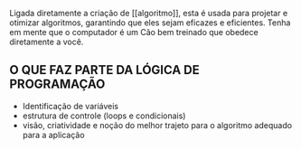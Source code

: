 
Ligada diretamente a criação de [[algoritmo]], esta é usada para projetar e otimizar algoritmos, garantindo que eles sejam eficazes e eficientes. Tenha em mente que o computador é um Cão bem treinado que obedece diretamente a você.

## O QUE FAZ PARTE DA LÓGICA DE PROGRAMAÇÃO

- Identificação de variáveis 
- estrutura de controle (loops e condicionais)
- visão, criatividade e noção do melhor trajeto para o algoritmo adequado para a aplicação
